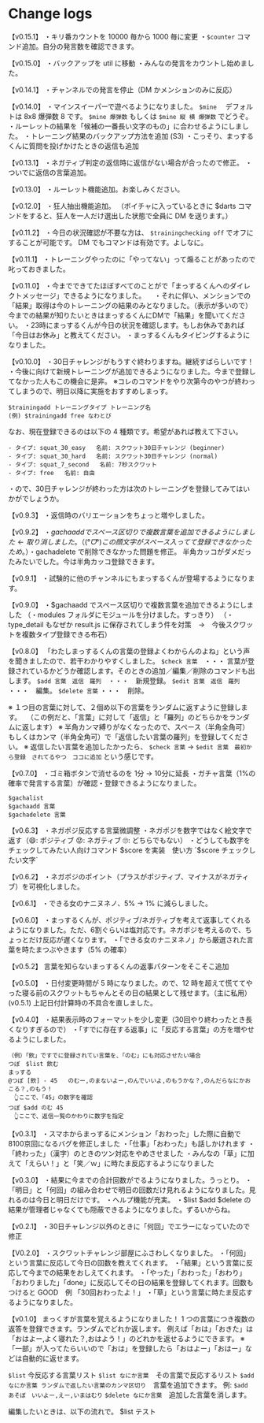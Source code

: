 # Change logs

【v0.15.1】
・キリ番カウントを 10000 毎から 1000 毎に変更
・`$counter` コマンド追加。自分の発言数を確認できます。

【v0.15.0】
・バックアップを util に移動
・みんなの発言をカウントし始めました。

【v0.14.1】
・チャンネルでの発言を停止（DM かメンションのみに反応）

【v0.14.0】
・マインスイーパーで遊べるようになりました。 `$mine`
　デフォルトは 8x8 爆弾数 8 です。 `$mine 爆弾数` もしくは `$mine 縦 横 爆弾数` でどうぞ。
・ルーレットの結果を「候補の一番長い文字のもの」に合わせるようにしました。
・トレーニング結果のバックアップ方法を追加 (S3)
・こっそり、まっするくんに質問を投げかけたときの返信も追加


【v0.13.1】
・ネガティブ判定の返信時に返信がない場合が合ったので修正。
・ついでに返信の言葉追加。

【v0.13.0】
・ルーレット機能追加。お楽しみください。

【v0.12.0】
・狂人抽出機能追加。
（ボイチャに入っているときに $darts コマンドをすると、狂人を一人だけ選出した状態で全員に DM を送ります。）

【v0.11.2】
・今日の状況確認が不要な方は、 `$trainingchecking off` でオフにすることが可能です。 DM でもコマンドは有効です。よしなに。

【v0.11.1】
・トレーニングやったのに「やってない」って煽ることがあったので叱っておきました。

【v0.11.0】
・今までできてたほぼすべてのことがで「まっするくんへのダイレクトメッセージ」できるようになりました。
　・それに伴い、メンションでの「結果」取得は今のトレーニングの結果のみとなりました。（表示が多いので）今までの結果が知りたいときはまっするくんにDMで「結果」を聞いてください。
・23時にまっするくんが今日の状況を確認します。もしお休みであれば「今日はお休み」と教えてください。
・まっするくんもタイピングするようになりました。


【v0.10.0】
・30日チャレンジがもうすぐ終わりますね。継続すばらしいです！
・今後に向けて新規トレーニングが追加できるようになりました。今まで登録してなかった人もこの機会に是非。
※コレのコマンドをやり次第今のやつが終わってしまうので、明日以降に実施をおすすめしまっす。
```
$trainingadd トレーニングタイプ トレーニング名
(例) $trainingadd free なわとび
```
なお、現在登録できるのは以下の 4 種類です。希望があれば教えて下さい。
```
- タイプ: squat_30_easy   名前: スクワット30日チャレンジ (beginner)
- タイプ: squat_30_hard   名前: スクワット30日チャレンジ (normal)
- タイプ: squat_7_second   名前: 7秒スクワット
- タイプ: free   名前: 自由
```
・ので、30日チャレンジが終わった方は次のトレーニングを登録してみてはいかがでしょうか。



【v0.9.3】
・返信時のバリエーションをちょっと増やしました。

【v0.9.2】
・$gachaadd でスペース区切りで複数言葉を追加できるようにしました ←　取り消しました。
（( °ᗜ°)この顔文字がスペース入ってて登録できなかったため。）
・$gachadelete で削除できなかった問題を修正。 半角カッコがダメだったみたいでした。今は半角カッコ登録できます。

【v0.9.1】
・試験的に他のチャンネルにもまっするくんが登場するようになります。

【v0.9.0】
・$gachaadd でスペース区切りで複数言葉を追加できるようにしました
（・modules フォルダにモジュールを分けました。すっきり）
（・type_detail もなぜか result.js に保存されてしまう件を対策　→　今後スクワットを複数タイプ登録できる布石）


【v0.8.0】
「わたしまっするくんの言葉の登録よくわからんのよね」という声を聞きましたので、若干わかりやすくしました。
`$check 言葉`　・・・ 言葉が登録されているかどうか確認します。そのときの追加／編集／削除のコマンドも出します。
`$add 言葉　返信　羅列`　・・・　新規登録。
`$edit 言葉　返信　羅列` ・・・　編集。
`$delete 言葉` ・・・　削除。

※ １つ目の言葉に対して、２個め以下の言葉をランダムに返すように登録します。
　（この例だと、「言葉」に対して「返信」と「羅列」のどちらかをランダムに返します）
※ 半角カンマ縛りがなくなったので、スペース（半角全角可）もしくはカンマ（半角全角可）で「返信したい言葉の羅列」を登録してください。
※ 返信したい言葉を追加したかったら、 `$check 言葉` → `$edit 言葉　最初から登録　されてるやつ　ココに追加` という感じです。


【v0.7.0】
・ゴミ箱ボタンで消せるのを 1分 → 10分に延長
・ガチャ言葉（1%の確率で発言する言葉）が確認・登録できるようになりました。
```
$gachalist
$gachaadd 言葉
$gachadelete 言葉
```


【v0.6.3】
・ネガポジ反応する言葉微調整
・ネガポジを数字ではなく絵文字で返す（😄: ポジティブ  😟: ネガティブ  🙄: どちらでもない）
・どうしても数字をチェックしてみたい人向けコマンド $score を実装　使い方 `$score チェックしたい文字`

【v0.6.2】
・ネガポジのポイント（プラスがポジティブ、マイナスがネガティブ）を可視化しました。

【v0.6.1】
・できる女のナニヌネノ、5% → 1% に減らしました。

【v0.6.0】
・まっするくんが、ポジティブ/ネガティブを考えて返事してくれるようになりました。ただ、6割ぐらいは塩対応です。ネガポジを考えるので、ちょっとだけ反応が遅くなります。
・「できる女のナニヌネノ」から厳選された言葉を時たまつぶやきます（5% の確率）

【v0.5.2】
言葉を知らないまっするくんの返事パターンをそこそこ追加

【v0.5.0】
・日付変更時間が 5 時になりました。ので、12 時を超えて慌ててやった寝る前のスクワットもちゃんとその日の結果として残せます。（主に私用）
(v0.5.1) 上記日付計算時の不具合を直しました。

【v0.4.0】
・結果表示時のフォーマットを少し変更（30回やり終わったとき長くなりすぎるので）
・「すでに存在する返事」に「反応する言葉」の方を増やせるようにしました。
```
（例）「飲」ですでに登録されてい言葉を、「のむ」にも対応させたい場合
つぽ　$list 飲む
まっする
@つぽ [飲] - 45   のむー,のまないよー,のんでいいよ,のもうかな？,のんだらなにかおこる？,のもう！
　👆ここで、「45」の数字を確認
つぽ $add のむ 45
　👆ここで、返信一覧のかわりに数字を指定
```

【v0.3.1】
・スマホからまっするにメンション「おわった」した際に自動で 8100京回になるバグを修正しました
・「仕事」「おわった」も話しかけれます
・「終わった」（漢字）のときのツン対応をやめさせました
・みんなの「草」に加えて「えらい！」と「笑／ｗ」に時たま反応するようになりました

【v0.3.0】
・結果に今までの合計回数がでるようになりました。うっとり。
・「明日」と「何回」の組み合わせで明日の回数だけ見れるようになりました。見れるのは今日と明日だけです。
・ヘルプ機能が充実。
・$list $add $delete の結果が管理者じゃなくても隠蔽できるようになりました。ずるいからね。

【v0.2.1】
・30日チャレンジ以外のときに「何回」でエラーになっていたので修正

【V0.2.0】
・スクワットチャレンジ部屋にふさわしくなりました。
・「何回」という言葉に反応して今日の回数を教えてくれます。
・「結果」という言葉に反応して今までの結果をおしえてくれます。
・「やった」「おわった」「おわり」「おわりました」「done」に反応してその日の結果を登録してくれます。回数もつけると GOOD　例 「30回おわったよ！」
・「草」という言葉に時たま反応するようになりました。

【v0.1.0】
まっくすが言葉を覚えるようになりました！
1 つの言葉につき複数の返答を登録できます。ランダムでどれか返します。
例えば「おは」「おきた」は「おはよー,よく寝れた？,おはよう！」のどれかを返せるようにできます。
※「一部」が入ってたらいいので「おは」を登録したら「おはよー」「おはー」などは自動的に返せます。

`$list` 今反応する言葉リスト
`$list なにか言葉`　その言葉で反応するリスト
`$add なにか言葉 ランダムで返したい言葉のカンマ区切り`　言葉を追加できます。 例: `$add あそぼ　いいよー,えー,いまはむり`
`$delete なにか言葉`　追加した言葉を消します。

編集したいときは、以下の流れで。
$list テスト

